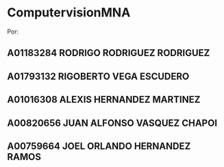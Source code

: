 # ComputervisionMNA
Por:
## A01183284 RODRIGO RODRIGUEZ RODRIGUEZ
## A01793132 RIGOBERTO VEGA ESCUDERO
## A01016308 ALEXIS HERNANDEZ MARTINEZ
## A00820656 JUAN ALFONSO VASQUEZ CHAPOI
## A00759664 JOEL ORLANDO HERNANDEZ RAMOS

